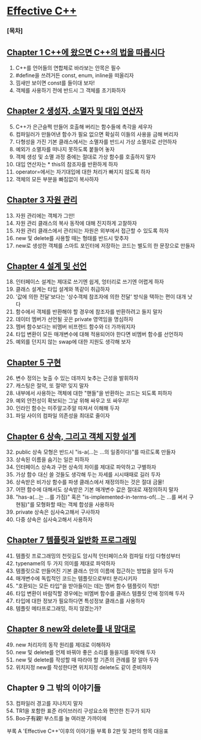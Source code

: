
# [Effective C++](http://www.kyobobook.co.kr/product/detailViewKor.laf?mallGb=KOR&ejkGb=KOR&barcode=9791195444946)

### [목차]

## [Chapter 1 C++에 왔으면 C++의 법을 따릅시다](./1.)
  1. C++를 언어들의 연합체로 바라보는 안목은 필수
  2. #define을 쓰려거든 const, enum, inline을 떠올리자
  3. 낌새만 보이면 const를 들이대 보자!
  4. 객체를 사용하기 전에 반드시 그 객체를 초기화하자

## [Chapter 2 생성자, 소멸자 및 대입 연산자](./2.)
  5. C++가 은근슬쩍 만들어 호출해 버리는 함수들에 촉각을 세우자
  6. 컴파일러가 만들어낸 함수가 필요 없으면 확실히 이들의 사용을 금해 버리자
  7. 다형성을 가진 기본 클래스에서는 소멸자를 반드시 가상 소멸자로 선언하자
  8. 예외가 소멸자를 떠나지 못하도록 붙들어 놓자
  9. 객체 생성 및 소멸 과정 중에는 절대로 가상 함수를 호출하지 말자
  10. 대입 연산자는 * this의 참조자를 반환하게 하자
  11. operator=에서는 자기대입에 대한 처리가 빠지지 않도록 하자
  12. 객체의 모든 부분을 빠짐없이 복사하자

## [Chapter 3 자원 관리](./3.)
  13. 자원 관리에는 객체가 그만!
  14. 자원 관리 클래스의 복사 동작에 대해 진지하게 고찰하자
  15. 자원 관리 클래스에서 관리되는 자원은 외부에서 접근할 수 있도록 하자
  16. new 및 delete를 사용할 때는 형태를 반드시 맞추자
  17. new로 생성한 객체를 스마트 포인터에 저장하는 코드는 별도의 한 문장으로 만들자

## [Chapter 4 설계 및 선언](./4.)
  18. 인터페이스 설계는 제대로 쓰기엔 쉽게, 엉터리로 쓰기엔 어렵게 하자
  19. 클래스 설계는 타입 설계와 똑같이 취급하자
  20. '값에 의한 전달'보다는 '상수객체 참조자에 의한 전달' 방식을 택하는 편이 대개 낫다
  21. 함수에서 객체를 반환해야 할 경우에 참조자를 반환하려고 들지 말자
  22. 데이터 멤버가 선언될 곳은 private 영역임을 명심하자
  23. 멤버 함수보다는 비멤버 비프렌드 함수와 더 가까워지자
  24. 타입 변환이 모든 매개변수에 대해 적용되어야 한다면 비멤버 함수를 선언하자
  25. 예외를 던지지 않는 swap에 대한 지원도 생각해 보자

## [Chapter 5 구현](./5.)
  26. 변수 정의는 늦출 수 있는 데까지 늦추는 근성을 발휘하자
  27. 캐스팅은 절약, 또 절약! 잊지 말자
  28. 내부에서 사용하는 객체에 대한 "핸들"을 반환하는 코드는 되도록 피하자
  29. 예외 안전성이 확보되는 그날 위해 싸우고 또 싸우자!
  30. 인라인 함수는 미주알고주알 따져서 이해해 두자
  31. 파일 사이의 컴파일 의존성을 최대로 줄이자

## [Chapter 6 상속, 그리고 객체 지향 설계](./6.)
  32. public 상속 모형은 반드시 "is-a(...는 ...의 일종이다)"를 따르도록 만들자
  33. 상속된 이름을 숨기는 일은 피하자
  34. 인터페이스 상속과 구현 상속의 차이를 제대로 파악하고 구별하자
  35. 가상 함수 대신 쓸 것들도 생각해 두는 자세를 시시때때로 길러 두자
  36. 상속받은 비가상 함수를 파생 클래스에서 재정의하는 것은 절대 금물!
  37. 어떤 함수에 대해서도 상속받은 기본 매개변수 값은 절대로 재정의하지 말자
  38. "has-a(...는 ...를 가짐)" 혹은 "is-implemented-in-terms-of(...는 ...를 써서 구현됨)"를 모형화할 때는 객체 합성을 사용하자
  39. private 상속은 심사숙고해서 구사하자
  40. 다중 상속은 심사숙고해서 사용하자

## [Chapter 7 템플릿과 일반화 프로그래밍](./7.)
  41. 템플릿 프로그래밍의 천릿길도 암시적 인터페이스와 컴파일 타임 다형성부터
  42. typename의 두 가지 의미를 제대로 파악하자
  43. 템플릿으로 만들어진 기본 클래스 안의 이름에 접근하는 방법을 알아 두자
  44. 매개변수에 독립적인 코드는 템플릿으로부터 분리시키자
  45. "호환되는 모든 타입"을 받아들이는 데는 멤버 함수 템플릿이 직방!
  46. 타입 변환이 바람직할 경우에는 비멤버 함수를 클래스 템플릿 안에 정의해 두자
  47. 타입에 대한 정보가 필요하다면 특성정보 클래스를 사용하자
  48. 템플릿 메타프로그래밍, 하지 않겠는가?

## [Chapter 8 new와 delete를 내 맘대로](./8.)
  49. new 처리자의 동작 원리를 제대로 이해하자  
  50. new 및 delete를 언제 바꿔야 좋은 소리를 들을지를 파악해 두자
  51. new 및 delete를 작성할 때 따라야 할 기존의 관례를 잘 알아 두자
  52. 위치지정 new를 작성한다면 위치지정 delete도 같이 준비하자

## Chapter 9 그 밖의 이야기들
  53. 컴파일러 경고를 지나치지 말자
  54. TR1을 포함한 표준 라이브러리 구성요소와 편안한 친구가 되자
  55. Boo子有親! 부스트를 늘 여러분 가까이에

부록 A 'Effective C++'이후의 이야기들
부록 B 2판 및 3판의 항목 대응표
